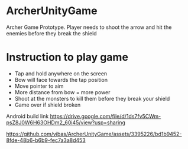 # ArcherUnityGame

Archer Game Prototype. Player needs to shoot the arrow and hit the enemies before they break the shield

Instruction to play game
=====================================
- Tap and hold anywhere on the screen
- Bow will face towards the tap position
- Move pointer to aim
- More distance from bow = more power
- Shoot at the monsters to kill them before they break your shield
- Game over if shield broken

Android build link
https://drive.google.com/file/d/1ds7fv5CWm-psZ8J0W6H63OHDm2_60i45/view?usp=sharing


https://github.com/vibas/ArcherUnityGame/assets/3395226/bd1b9452-8fde-48b6-b6b9-fec7a3a8d453

